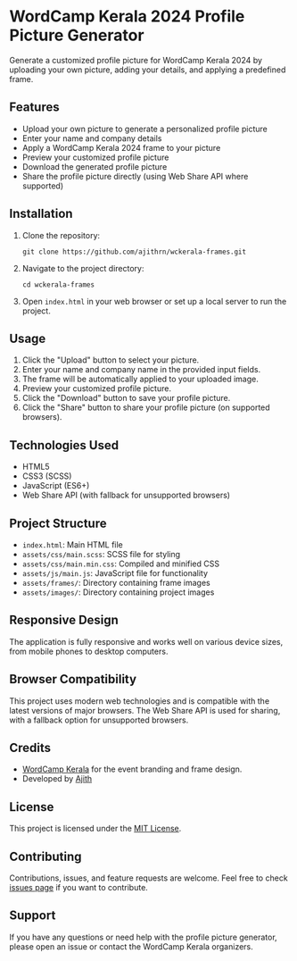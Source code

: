 # WordCamp Kerala 2024 Profile Picture Generator

Generate a customized profile picture for WordCamp Kerala 2024 by uploading your own picture, adding your details, and applying a predefined frame.

## Features

- Upload your own picture to generate a personalized profile picture
- Enter your name and company details
- Apply a WordCamp Kerala 2024 frame to your picture
- Preview your customized profile picture
- Download the generated profile picture
- Share the profile picture directly (using Web Share API where supported)

## Installation

1. Clone the repository:
   ```
   git clone https://github.com/ajithrn/wckerala-frames.git
   ```
2. Navigate to the project directory:
   ```
   cd wckerala-frames
   ```
3. Open `index.html` in your web browser or set up a local server to run the project.

## Usage

1. Click the "Upload" button to select your picture.
2. Enter your name and company name in the provided input fields.
3. The frame will be automatically applied to your uploaded image.
4. Preview your customized profile picture.
5. Click the "Download" button to save your profile picture.
6. Click the "Share" button to share your profile picture (on supported browsers).

## Technologies Used

- HTML5
- CSS3 (SCSS)
- JavaScript (ES6+)
- Web Share API (with fallback for unsupported browsers)

## Project Structure

- `index.html`: Main HTML file
- `assets/css/main.scss`: SCSS file for styling
- `assets/css/main.min.css`: Compiled and minified CSS
- `assets/js/main.js`: JavaScript file for functionality
- `assets/frames/`: Directory containing frame images
- `assets/images/`: Directory containing project images

## Responsive Design

The application is fully responsive and works well on various device sizes, from mobile phones to desktop computers.

## Browser Compatibility

This project uses modern web technologies and is compatible with the latest versions of major browsers. The Web Share API is used for sharing, with a fallback option for unsupported browsers.

## Credits

- [WordCamp Kerala](https://kerala.wordcamp.org/2024/) for the event branding and frame design.
- Developed by [Ajith](https://ajithrn.com)

## License

This project is licensed under the [MIT License](LICENSE).

## Contributing

Contributions, issues, and feature requests are welcome. Feel free to check [issues page](https://github.com/ajithrn/wckerala-frames/issues) if you want to contribute.

## Support

If you have any questions or need help with the profile picture generator, please open an issue or contact the WordCamp Kerala organizers.